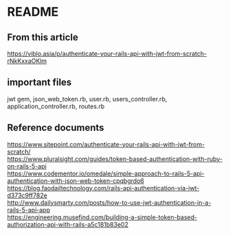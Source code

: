 # README

## From this article
https://viblo.asia/p/authenticate-your-rails-api-with-jwt-from-scratch-rNkKxxaOKlm

## important files
jwt gem, json_web_token.rb, user.rb, users_controller.rb, application_controller.rb, routes.rb

## Reference documents
https://www.sitepoint.com/authenticate-your-rails-api-with-jwt-from-scratch/
<br>
https://www.pluralsight.com/guides/token-based-authentication-with-ruby-on-rails-5-api
<br>
https://www.codementor.io/omedale/simple-approach-to-rails-5-api-authentication-with-json-web-token-cpqbgrdo6
<br>
https://blog.faodailtechnology.com/rails-api-authentication-via-jwt-d373c9ff782e
<br>
http://www.dailysmarty.com/posts/how-to-use-jwt-authentication-in-a-rails-5-api-app
<br>
https://engineering.musefind.com/building-a-simple-token-based-authorization-api-with-rails-a5c181b83e02
